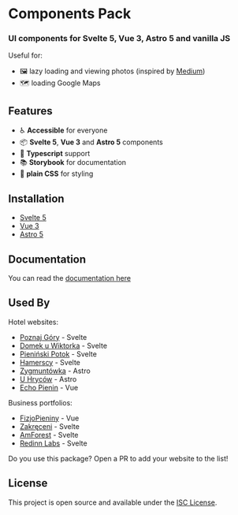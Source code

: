 # Components Pack

### UI components for Svelte 5, Vue 3, Astro 5 and vanilla JS

Useful for:
- :framed_picture: lazy loading and viewing photos (inspired by [Medium](https://medium.com/))
- :world_map: loading Google Maps 

## Features

- :wheelchair: **Accessible** for everyone
- :package: **Svelte 5**, **Vue 3** and **Astro 5** components
- :page_facing_up: **Typescript** support
- :books: **Storybook** for documentation
- :art: **plain CSS** for styling

## Installation

- [Svelte 5](https://matb85.github.io/components-pack/svelte-pack/introduction/)
- [Vue 3](https://matb85.github.io/components-pack/vue-pack/introduction/)
- [Astro 5](https://matb85.github.io/components-pack/astro-pack/introduction/)

## Documentation

You can read the [documentation here](https://matb85.github.io/components-pack)

## Used By

Hotel websites:
- [Poznaj Góry](https://poznajgory.pl) - Svelte
- [Domek u Wiktorka](https://domekuwiktorka.pl) - Svelte
- [Pieniński Potok](https://pieninskipotok.pl) - Svelte
- [Hamerscy](https://hamerscy.pl) - Svelte
- [Zygmuntówka](https://zygmuntowkaknd.pl) - Astro
- [U Hryców](https://uhrycow.pl) - Astro
- [Echo Pienin](https://echopienin.pl) - Vue

Business portfolios:
- [FizjoPieniny](https://fizjopieniny.pl) - Vue
- [Zakręceni](https://zakreceni.pl) - Svelte
- [AmForest](https://amforest.pl) - Svelte
- [Redinn Labs](https://redinnlabs.com) - Svelte

Do you use this package? Open a PR to add your website to the list!

## License

This project is open source and available under the [ISC License](https://github.com/Matb85/components-pack/blob/master/LICENSE.txt).